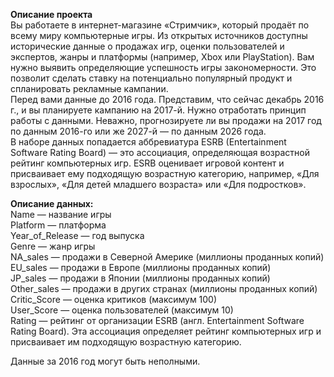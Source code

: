 <b>Описание проекта</b> 
<br/>Вы работаете в интернет-магазине «Стримчик», который продаёт по всему миру компьютерные игры. Из открытых источников доступны исторические данные о продажах игр, оценки пользователей и экспертов, жанры и платформы (например, Xbox или PlayStation). Вам нужно выявить определяющие успешность игры закономерности. Это позволит сделать ставку на потенциально популярный продукт и спланировать рекламные кампании.
<br/>Перед вами данные до 2016 года. Представим, что сейчас декабрь 2016 г., и вы планируете кампанию на 2017-й. Нужно отработать принцип работы с данными. Неважно, прогнозируете ли вы продажи на 2017 год по данным 2016-го или же 2027-й — по данным 2026 года.
<br/>В наборе данных попадается аббревиатура ESRB (Entertainment Software Rating Board) — это ассоциация, определяющая возрастной рейтинг компьютерных игр. ESRB оценивает игровой контент и присваивает ему подходящую возрастную категорию, например, «Для взрослых», «Для детей младшего возраста» или «Для подростков».

<b> Описание данных:</b> 
<br/>Name — название игры
<br/>Platform — платформа
<br/>Year_of_Release — год выпуска
<br/>Genre — жанр игры
<br/>NA_sales — продажи в Северной Америке (миллионы проданных копий)
<br/>EU_sales — продажи в Европе (миллионы проданных копий)
<br/>JP_sales — продажи в Японии (миллионы проданных копий)
<br/>Other_sales — продажи в других странах (миллионы проданных копий)
<br/>Critic_Score — оценка критиков (максимум 100)
<br/>User_Score — оценка пользователей (максимум 10)
<br/>Rating — рейтинг от организации ESRB (англ. Entertainment Software Rating Board). Эта ассоциация определяет рейтинг компьютерных игр и присваивает им подходящую возрастную категорию.

Данные за 2016 год могут быть неполными.
